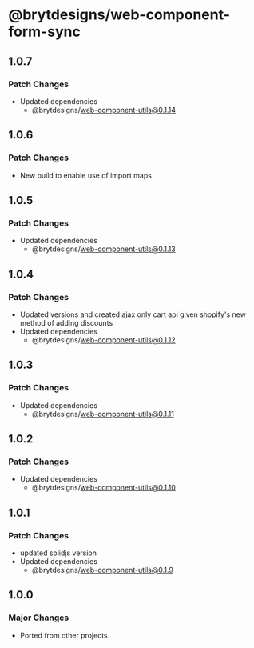 # @brytdesigns/web-component-form-sync

## 1.0.7

### Patch Changes

- Updated dependencies
  - @brytdesigns/web-component-utils@0.1.14

## 1.0.6

### Patch Changes

- New build to enable use of import maps

## 1.0.5

### Patch Changes

- Updated dependencies
  - @brytdesigns/web-component-utils@0.1.13

## 1.0.4

### Patch Changes

- Updated versions and created ajax only cart api given shopify's new method of adding discounts
- Updated dependencies
  - @brytdesigns/web-component-utils@0.1.12

## 1.0.3

### Patch Changes

- Updated dependencies
  - @brytdesigns/web-component-utils@0.1.11

## 1.0.2

### Patch Changes

- Updated dependencies
  - @brytdesigns/web-component-utils@0.1.10

## 1.0.1

### Patch Changes

- updated solidjs version
- Updated dependencies
  - @brytdesigns/web-component-utils@0.1.9

## 1.0.0

### Major Changes

- Ported from other projects
